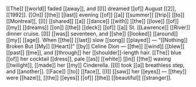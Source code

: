[[The]] [[world]] faded [[away]], and [[I]] dreamed [[of]] August [[2]], [[1992]]. [[On]] [[the]] [[last]] evening [[of]] [[a]] [[summer]] [[trip]] [[to]] [[Montreal]], [[I]] [[shared]] [[a]] [[dance]] [[with]] [[the]] [[love]] [[of]] [[my]] [[dreams]] [[on]] [[the]] [[deck]] [[of]] [[a]] St. [[Lawrence]] [[River]] dinner cruise. [[I]] [[was]] seventeen, and [[she]] [[looked]] [[around]] [[my]] [[age]]. When [[the]] [[last]] slow [[song]] [[played]] — “[[Nothing]] Broken But [[My]] [[Heart]]” [[by]] Celine Dion — [[the]] [[wind]] [[blew]] [[past]] [[me]], and [[through]] her [[shoulder]]-length hair. [[The]] blue [[of]] her cocktail [[dress]], pale [[as]] [[white]] [[in]] [[the]] waxing [[twilight]], [[made]] her [[my]] Cinderella. [[I]] took [[a]] breathless step, and [[another]]. [[Face]] [[to]] [[face]], [[I]] [[saw]] her [[eyes]] — [[they]] were [[hazel]], [[the]] [[eyes]] [[of]] [[the]] [[beautiful]] [[stranger]].